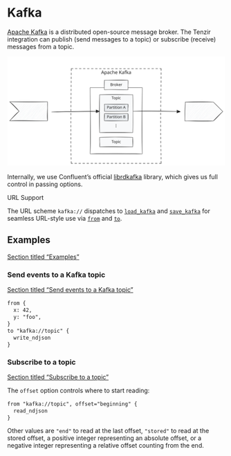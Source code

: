 # Kafka

[Apache Kafka](https://kafka.apache.org) is a distributed open-source message broker. The Tenzir integration can publish (send messages to a topic) or subscribe (receive) messages from a topic.

![Kafka Diagram](/_astro/kafka.C4MFfO6p_19DKCs.svg)

Internally, we use Confluent’s official [librdkafka](https://github.com/confluentinc/librdkafka) library, which gives us full control in passing options.

URL Support

The URL scheme `kafka://` dispatches to [`load_kafka`](/reference/operators/load_kafka) and [`save_kafka`](/reference/operators/save_kafka) for seamless URL-style use via [`from`](/reference/operators/from) and [`to`](/reference/operators/to).

## Examples

[Section titled “Examples”](#examples)

### Send events to a Kafka topic

[Section titled “Send events to a Kafka topic”](#send-events-to-a-kafka-topic)

```tql
from {
  x: 42,
  y: "foo",
}
to "kafka://topic" {
  write_ndjson
}
```

### Subscribe to a topic

[Section titled “Subscribe to a topic”](#subscribe-to-a-topic)

The `offset` option controls where to start reading:

```tql
from "kafka://topic", offset="beginning" {
  read_ndjson
}
```

Other values are `"end"` to read at the last offset, `"stored"` to read at the stored offset, a positive integer representing an absolute offset, or a negative integer representing a relative offset counting from the end.